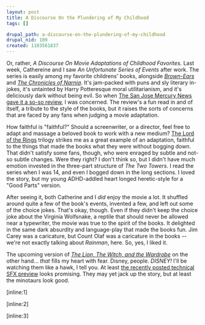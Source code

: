 ```yaml
--- 
layout: post
title: A Discourse On the Plundering of My Childhood
tags: []

drupal_path: a-discourse-on-the-plundering-of-my-childhood
drupal_nid: 109
created: 1103561837
---
```

Or, rather, <em>A Discourse On Movie Adaptations of Childhood Favorites.</em> Last week, Cathereine and I saw <em>An Unfortunate Series of Events</em> after work. The series is easily among my favorite childrens' books, alongside  <em><a href="http://www.amazon.com/exec/obidos/ASIN/074594776X/viapositiva-20">Brown-Ears</a></em> and <em><a href="http://www.amazon.com/exec/obidos/ASIN/0064471195/viapositiva-20">The Chronicles of Narnia</a></em>. It's jam-packed with puns and sly literary in-jokes, it's untainted by Harry Potteresque moral utilitarianism, and it's deliciously dark without being evil. So when <a href="vhttp://ae.mercurynews.com/entertainment/ui/mercurynews/movie.html?id=205818&reviewId=16873&1c" target="_blank">The San Jose Mercury News gave it a so-so review</a>, I was concerned. The review's a fun read in and of itself, a tribute to the style of the books, but it raises the sorts of concerns that are faced by any fans when judging a movie adaptation.

How faithful is "faithful?" Should a screenwriter, or a director, feel free to adapt and massage a beloved book to work with a new medium? <a href="http://www.lordoftherings.net/">The Lord of the Rings</a> trilogy strikes me as a great example of an adaptation, faithful to the things that made the books what they were without bogging down. That didn't satisfy some fans, though, who were enraged by subtle and not-so subtle changes. Were they right? I don't think so, but I didn't have much emotion invested in the three-part structure of <em>The Two Towers</em>. I read the series when I was 14, and even I bogged down in the long sections. I loved the story, but my young ADHD-addled heart longed heretic-style for a "Good Parts" version.

After seeing it, both Catherine and I <em>did</em> enjoy the movie a lot. It shuffled around quite a few of the book's events, invented a few, and left out some of the choice jokes. That's okay, though. Even if they didn't keep the choice joke about the Virginia Wolfsnake, a reptile that should never be allowed near a typewriter, the movie was true to the spirit of the books. It delighted in the same dark absurdity and language-play that made the books fun. Jim Carey was a caricature, but Count Olaf was a caricature in the books -- we're not exactly talking about <em>Rainman</em>, here. So, yes, I liked it.

The upcoming version of <em><a href="http://www.narnia.com/" target="_blank">The Lion, The Witch, and the Wardrobe</a></em> on the other hand... <em>that</em> fills my heart with fear. Disney, people. <em>DISNEY!</em> I'll be watching them like a hawk, I tell you. At least <a href="http://bvbp-qt.vitalstream.com/LionWitchWardrobe/LionWitchWardrobe_BehindMagic_1500.mov" target="_blank">the recently posted technical SFX preview</a> looks promising. They may yet jack up the story, but at least the minotaurs look good.

[inline:1]

[inline:2]

[inline:3]

